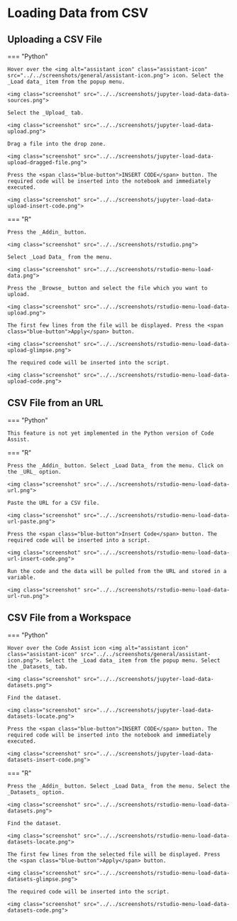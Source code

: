 # Loading Data from CSV

<!-- https://user-images.githubusercontent.com/46192475/182823773-7af97491-89d4-44f3-9996-9b08900d38e1.mp4 -->

## Uploading a CSV File

=== "Python"

    Hover over the <img alt="assistant icon" class="assistant-icon" src="../../screenshots/general/assistant-icon.png"> icon. Select the _Load data_ item from the popup menu.

    <img class="screenshot" src="../../screenshots/jupyter-load-data-data-sources.png">

    Select the _Upload_ tab.

    <img class="screenshot" src="../../screenshots/jupyter-load-data-upload.png">

    Drag a file into the drop zone.

    <img class="screenshot" src="../../screenshots/jupyter-load-data-upload-dragged-file.png">

    Press the <span class="blue-button">INSERT CODE</span> button. The required code will be inserted into the notebook and immediately executed.

    <img class="screenshot" src="../../screenshots/jupyter-load-data-upload-insert-code.png">

=== "R"

    Press the _Addin_ button.

    <img class="screenshot" src="../../screenshots/rstudio.png">

    Select _Load Data_ from the menu.

    <img class="screenshot" src="../../screenshots/rstudio-menu-load-data.png">
    
    Press the _Browse_ button and select the file which you want to upload.

    <img class="screenshot" src="../../screenshots/rstudio-menu-load-data-upload.png">

    The first few lines from the file will be displayed. Press the <span class="blue-button">Apply</span> button.

    <img class="screenshot" src="../../screenshots/rstudio-menu-load-data-upload-glimpse.png">

    The required code will be inserted into the script.

    <img class="screenshot" src="../../screenshots/rstudio-menu-load-data-upload-code.png">

## CSV File from an URL

=== "Python"

    This feature is not yet implemented in the Python version of Code Assist.

=== "R"

    Press the _Addin_ button. Select _Load Data_ from the menu. Click on the _URL_ option.

    <img class="screenshot" src="../../screenshots/rstudio-menu-load-data-url.png">

    Paste the URL for a CSV file.

    <img class="screenshot" src="../../screenshots/rstudio-menu-load-data-url-paste.png">

    Press the <span class="blue-button">Insert Code</span> button. The required code will be inserted into a script.

    <img class="screenshot" src="../../screenshots/rstudio-menu-load-data-url-insert-code.png">

    Run the code and the data will be pulled from the URL and stored in a variable.

    <img class="screenshot" src="../../screenshots/rstudio-menu-load-data-url-run.png">

## CSV File from a Workspace

=== "Python"

    Hover over the Code Assist icon <img alt="assistant icon" class="assistant-icon" src="../../screenshots/general/assistant-icon.png">. Select the _Load data_ item from the popup menu. Select the _Datasets_ tab.

    <img class="screenshot" src="../../screenshots/jupyter-load-data-datasets.png">

    Find the dataset.

    <img class="screenshot" src="../../screenshots/jupyter-load-data-datasets-locate.png">

    Press the <span class="blue-button">INSERT CODE</span> button. The required code will be inserted into the notebook and immediately executed.

    <img class="screenshot" src="../../screenshots/jupyter-load-data-datasets-insert-code.png">

=== "R"

    Press the _Addin_ button. Select _Load Data_ from the menu. Select the _Datasets_ option.

    <img class="screenshot" src="../../screenshots/rstudio-menu-load-data-datasets.png">

    Find the dataset.

    <img class="screenshot" src="../../screenshots/rstudio-menu-load-data-datasets-locate.png">

    The first few lines from the selected file will be displayed. Press the <span class="blue-button">Apply</span> button.

    <img class="screenshot" src="../../screenshots/rstudio-menu-load-data-datasets-glimpse.png">

    The required code will be inserted into the script.

    <img class="screenshot" src="../../screenshots/rstudio-menu-load-data-datasets-code.png">
